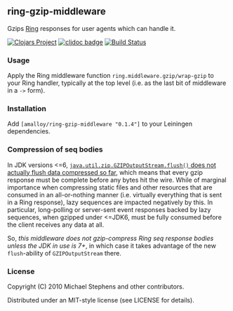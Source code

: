 ## ring-gzip-middleware

Gzips [Ring](http://github.com/ring-clojure/ring) responses for user agents
which can handle it.

[![Clojars Project](https://img.shields.io/clojars/v/amalloy/ring-gzip-middleware.svg)](https://clojars.org/amalloy/ring-gzip-middleware)
[![cljdoc badge](https://cljdoc.org/badge/amalloy/ring-gzip-middleware)](https://cljdoc.org/d/amalloy/ring-gzip-middleware/CURRENT)
[![Build Status](https://www.travis-ci.com/clj-commons/ring-gzip-middleware.svg)](https://www.travis-ci.com/clj-commons/ring-gzip-middleware)

### Usage

Apply the Ring middleware function `ring.middleware.gzip/wrap-gzip` to
your Ring handler, typically at the top level (i.e. as the last bit of
middleware in a `->` form).

### Installation

Add `[amalloy/ring-gzip-middleware "0.1.4"]` to your Leiningen dependencies.

### Compression of seq bodies

In JDK versions <=6, [`java.util.zip.GZIPOutputStream.flush()` does not actually
flush data compressed so
far](http://bugs.sun.com/bugdatabase/view_bug.do?bug_id=4813885), which means
that every gzip response must be complete before any bytes hit the wire. While
of marginal importance when compressing static files and other resources that
are consumed in an all-or-nothing manner (i.e. virtually everything that is sent
in a Ring response), lazy sequences are impacted negatively by this. In
particular, long-polling or server-sent event responses backed by lazy
sequences, when gzipped under <=JDK6, must be fully consumed before the client
receives any data at all.

So, _this middleware does not gzip-compress Ring seq response bodies unless the
JDK in use is 7+_, in which case it takes advantage of the new `flush`-ability
of `GZIPOutputStream` there.

### License

Copyright (C) 2010 Michael Stephens and other contributors.

Distributed under an MIT-style license (see LICENSE for details).
